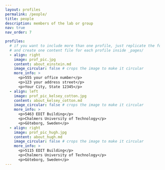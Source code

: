 ```yaml
---
layout: profiles
permalink: /people/
title: people
description: members of the lab or group
nav: true
nav_order: 7

profiles:
  # if you want to include more than one profile, just replicate the following block
  # and create one content file for each profile inside _pages/
  - align: right
    image: prof_pic.jpg
    content: about_einstein.md
    image_circular: false # crops the image to make it circular
    more_info: >
      <p>555 your office number</p>
      <p>123 your address street</p>
      <p>Your City, State 12345</p>
  - align: left
    image: prof_pic_kelsey_cotton.jpg
    content: about_kelsey_cotton.md
    image_circular: false # crops the image to make it circular
    more_info: >
      <p>5463 EDIT Building</p>
      <p>Chalmers University of Technology</p>
      <p>Göteborg, Sweden</p>
  - align: right
    image: prof_pic_hugh.jpg
    content: about_hugh.md
    image_circular: false # crops the image to make it circular
    more_info: >
      <p>5115 EDIT Building</p>
      <p>Chalmers University of Technology</p>
      <p>Göteborg, Sweden</p>
---
```

